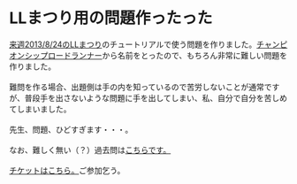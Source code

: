 # <!--:ja-->LLまつり用の問題作ったった<!--:-->
<!--:ja--><a target="_blank" href="http://ll.jus.or.jp/2013/program.html#shell">来週2013/8/24のLLまつり</a>のチュートリアルで使う問題を作りました。<a target="_blank" href="http://ja.wikipedia.org/wiki/%E3%83%81%E3%83%A3%E3%83%B3%E3%83%94%E3%82%AA%E3%83%B3%E3%82%B7%E3%83%83%E3%83%97%E3%83%AD%E3%83%BC%E3%83%89%E3%83%A9%E3%83%B3%E3%83%8A%E3%83%BC">チャンピオンシップロードランナー</a>から名前をとったので、もちろん非常に難しい問題を作りました。<br />
<br />
難問を作る場合、出題側は手の内を知っているので苦労しないことが通常ですが、普段手を出さないような問題に手を出してしまい、私、自分で自分を苦しめてしまいました。<br />
<br />
先生、問題、ひどすぎます・・・。<br />
<br />
なお、難しく無い（？）過去問は<a target="_blank" href="http://blog.ueda.asia/?page_id=684">こちらです。</a><br />
<br />
<a href="http://ll.jus.or.jp/2013/ticket.html" target="_blank">チケットはこちら。</a>ご参加乞う。<!--:-->
